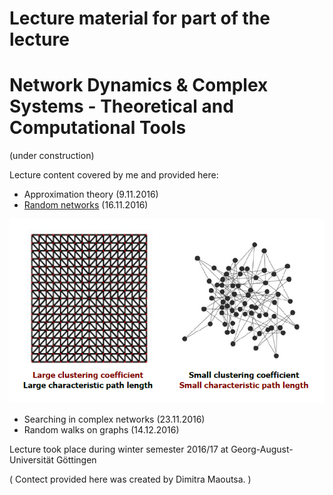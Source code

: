 # Lecture material for part of the lecture 
# Network Dynamics & Complex Systems - Theoretical and Computational Tools 
(under construction)

Lecture content covered by me and provided here:
- Approximation theory (9.11.2016)
- [Random networks](https://gitlab.com/di.ma/lecture-network-dynamics-and-complex-systems/-/blob/master/Lecture_16-11-16.pdf) (16.11.2016)

![alt text](random_networks.png "Title Text")
- Searching in complex networks (23.11.2016)
- Random walks on graphs (14.12.2016)


Lecture took place during winter semester 2016/17 at Georg-August-Universität Göttingen

( Contect provided here was created by Dimitra Maoutsa. )


